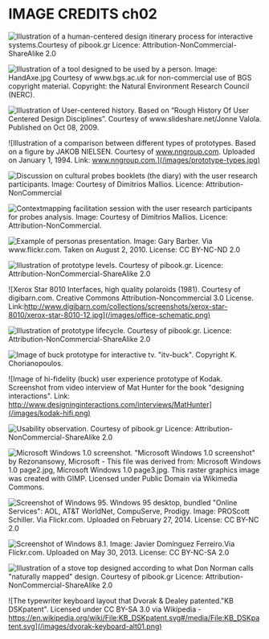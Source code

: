 # IMAGE CREDITS ch02

![Illustration of a human-centered design itinerary process for interactive systems.Courtesy of pibook.gr Licence: Attribution-NonCommercial-ShareAlike 2.0](/images/human-centered-design.jpg)

![Illustration of a tool designed to be used by a person. Image: HandAxe.jpg Courtesy of www.bgs.ac.uk for non-commercial use of BGS copyright material. Copyright: the Natural Environment Research Council (NERC).](/images/Tool-need.jpg)

![Illustration of User-centered history. Based on “Rough History Of User Centered Design Disciplines”. Courtesy of www.slideshare.net/Jonne Valola. Published on Oct 08, 2009.](/images/user-centered-history.jpg)

![Illustration of a comparison between different types of prototypes. Based on a figure by JAKOB NIELSEN. Courtesy of  www.nngroup.com. Uploaded on January 1, 1994. Link: www.nngroup.com.](/images/prototype-types.jpg)

![Discussion on cultural probes booklets (the diary) with the user research participants. Image: Courtesy of Dimitrios Mallios. Licence: Attribution-NonCommercial](/images/probes.jpeg)

![Contextmapping facilitation session with the user research participants for probes analysis. Image: Courtesy of Dimitrios Mallios. Licence: Attribution-NonCommercial.](/images/probes-analysis.jpg)

![Example of personas presentation. Image: Gary Barber. Via www.flickr.com. Taken on August 2, 2010. License: CC BY-NC-ND 2.0 ](/images/personas.jpg)

![Illustration of prototype levels. Courtesy of pibook.gr. Licence: Attribution-NonCommercial-ShareAlike 2.0](/images/prototype-levels.jpg)

![Xerox Star 8010 Interfaces, high quality polaroids (1981). Courtesy of digibarn.com. Creative Commons Attribution-Noncommercial 3.0 License. Link:http://www.digibarn.com/collections/screenshots/xerox-star-8010/xerox-star-8010-12.jpg](/images/office-schematic.png)

![Illustration of prototype lifecycle. Courtesy of pibook.gr. Licence: Attribution-NonCommercial-ShareAlike 2.0](/images/prototype-lifecycle.jpg)

![Image of buck prototype for interactive tv. "itv-buck". Copyright K. Chorianopoulos. ](/images/itv-buck.png)

![Image of hi-fidelity (buck) user experience prototype of Kodak. Screenshot from video interview of Mat Hunter for the book "designing interactions". Link: http://www.designinginteractions.com/interviews/MatHunter](/images/kodak-hifi.png)

![Usability observation. Courtesy of pibook.gr Licence: Attribution-NonCommercial-ShareAlike 2.0](/images/usability-observation.png)

![Microsoft Windows 1.0 screenshot. "Microsoft Windows 1.0 screenshot" by Rezonansowy, Microsoft - This file was derived from: Microsoft Windows 1.0 page2.jpg, Microsoft Windows 1.0 page3.jpg. This raster graphics image was created with GIMP. Licensed under Public Domain via Wikimedia Commons.](/images/windows1.jpg)

![Screenshot of Windows 95. Windows 95 desktop, bundled "Online Services": AOL, AT&T WorldNet, CompuServe, Prodigy. Image: PROScott Schiller. Via Flickr.com. Uploaded on February 27, 2014. License: CC BY-NC 2.0](/images/windows95-alt01.jpg)

![Screenshot of Windows 8.1. Image: Javier Domínguez Ferreiro.Via Flickr.com. Uploaded on May 30, 2013. License: CC BY-NC-SA 2.0](/images/windows8.png)

![Illustration of a stove top designed according to what Don Norman calls "naturally mapped" design. Courtesy of pibook.gr Licence: Attribution-NonCommercial-ShareAlike 2.0](/images/mapping-principle.jpg)

![The typewriter keyboard layout that Dvorak & Dealey patented."KB DSKpatent". Licensed under CC BY-SA 3.0 via Wikipedia - https://en.wikipedia.org/wiki/File:KB_DSKpatent.svg#/media/File:KB_DSKpatent.svg](/images/dvorak-keyboard-alt01.png)
